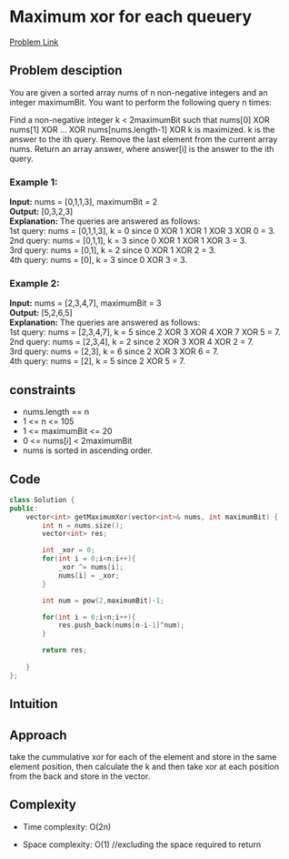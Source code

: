 # Maximum xor for each queuery
[Problem Link](https://leetcode.com/problems/maximum-xor-for-each-query/?envType=daily-question&envId=2024-11-08)

## Problem desciption 
You are given a sorted array nums of n non-negative integers and an integer maximumBit. You want to perform the following query n times:

Find a non-negative integer k < 2maximumBit such that nums[0] XOR nums[1] XOR ... XOR nums[nums.length-1] XOR k is maximized. k is the answer to the ith query.
Remove the last element from the current array nums.
Return an array answer, where answer[i] is the answer to the ith query.

 

### Example 1:

**Input:** nums = [0,1,1,3], maximumBit = 2<br>
**Output:** [0,3,2,3]<br>
**Explanation:** The queries are answered as follows:<br>
1st query: nums = [0,1,1,3], k = 0 since 0 XOR 1 XOR 1 XOR 3 XOR 0 = 3.<br>
2nd query: nums = [0,1,1], k = 3 since 0 XOR 1 XOR 1 XOR 3 = 3.<br>
3rd query: nums = [0,1], k = 2 since 0 XOR 1 XOR 2 = 3.<br>
4th query: nums = [0], k = 3 since 0 XOR 3 = 3.<br>

### Example 2:

**Input:** nums = [2,3,4,7], maximumBit = 3<br>
**Output:** [5,2,6,5]<br>
**Explanation:** The queries are answered as follows:<br>
1st query: nums = [2,3,4,7], k = 5 since 2 XOR 3 XOR 4 XOR 7 XOR 5 = 7.<br>
2nd query: nums = [2,3,4], k = 2 since 2 XOR 3 XOR 4 XOR 2 = 7.<br>
3rd query: nums = [2,3], k = 6 since 2 XOR 3 XOR 6 = 7.<br>
4th query: nums = [2], k = 5 since 2 XOR 5 = 7.<br>


## constraints
* nums.length == n
* 1 <= n <= 105
* 1 <= maximumBit <= 20
* 0 <= nums[i] < 2maximumBit
* nums​​​ is sorted in ascending order.

## Code
```cpp
class Solution {
public:
    vector<int> getMaximumXor(vector<int>& nums, int maximumBit) {
        int n = nums.size();
        vector<int> res;

        int _xor = 0;
        for(int i = 0;i<n;i++){
            _xor ^= nums[i];
            nums[i] = _xor;
        }

        int num = pow(2,maximumBit)-1;

        for(int i = 0;i<n;i++){
            res.push_back(nums[n-i-1]^num);
        }

        return res;
        
    }
};
```

## Intuition


## Approach
take the cummulative xor for each of the element and store in the same element position, then calculate the k and then take xor at each position from the back and store in the vector.

## Complexity
- Time complexity: O(2n)


- Space complexity: O(1) //excluding the space required to return
